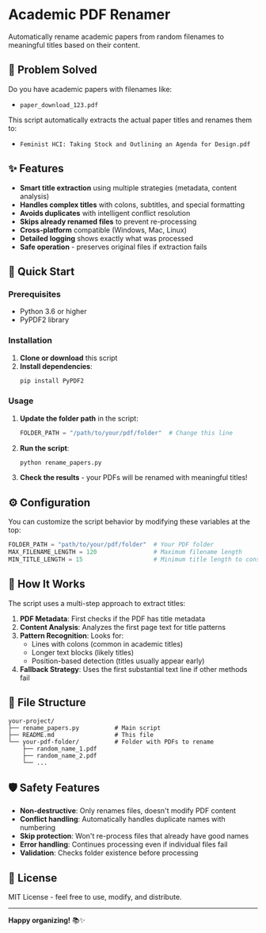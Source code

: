 # Academic PDF Renamer

Automatically rename academic papers from random filenames to meaningful titles based on their content.

## 🎯 Problem Solved

Do you have academic papers with filenames like:
- `paper_download_123.pdf`

This script automatically extracts the actual paper titles and renames them to:
- `Feminist HCI: Taking Stock and Outlining an Agenda for Design.pdf`


## ✨ Features

- **Smart title extraction** using multiple strategies (metadata, content analysis)
- **Handles complex titles** with colons, subtitles, and special formatting
- **Avoids duplicates** with intelligent conflict resolution
- **Skips already renamed files** to prevent re-processing
- **Cross-platform** compatible (Windows, Mac, Linux)
- **Detailed logging** shows exactly what was processed
- **Safe operation** - preserves original files if extraction fails

## 🚀 Quick Start

### Prerequisites

- Python 3.6 or higher
- PyPDF2 library

### Installation

1. **Clone or download** this script
2. **Install dependencies**:
   ```bash
   pip install PyPDF2
   ```

### Usage

1. **Update the folder path** in the script:
   ```python
   FOLDER_PATH = "/path/to/your/pdf/folder"  # Change this line
   ```

2. **Run the script**:
   ```bash
   python rename_papers.py
   ```

3. **Check the results** - your PDFs will be renamed with meaningful titles!

## ⚙️ Configuration

You can customize the script behavior by modifying these variables at the top:

```python
FOLDER_PATH = "path/to/your/pdf/folder"  # Your PDF folder
MAX_FILENAME_LENGTH = 120                # Maximum filename length
MIN_TITLE_LENGTH = 15                    # Minimum title length to consider
```

## 🔧 How It Works

The script uses a multi-step approach to extract titles:

1. **PDF Metadata**: First checks if the PDF has title metadata
2. **Content Analysis**: Analyzes the first page text for title patterns
3. **Pattern Recognition**: Looks for:
   - Lines with colons (common in academic titles)
   - Longer text blocks (likely titles)
   - Position-based detection (titles usually appear early)
4. **Fallback Strategy**: Uses the first substantial text line if other methods fail

## 📁 File Structure

```
your-project/
├── rename_papers.py          # Main script
├── README.md                 # This file
└── your-pdf-folder/          # Folder with PDFs to rename
    ├── random_name_1.pdf
    ├── random_name_2.pdf
    └── ...
```

## 🛡️ Safety Features

- **Non-destructive**: Only renames files, doesn't modify PDF content
- **Conflict handling**: Automatically handles duplicate names with numbering
- **Skip protection**: Won't re-process files that already have good names
- **Error handling**: Continues processing even if individual files fail
- **Validation**: Checks folder existence before processing

## 📄 License

MIT License - feel free to use, modify, and distribute.


---

**Happy organizing!** 📚✨
